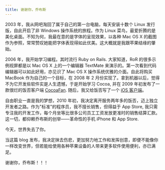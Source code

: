 ```yaml
---
title: 谢谢你，乔布斯
---
```

2003 年，我从网吧淘回了属于自己的第一台电脑，每天安装十数个 Linux 发行版，自此开启了非 Windows 操作系统的旅程。作为 Linux 菜鸟，最爱折腾的是美化桌面。不知为何，我最在意的是字体的呈现效果，以各种 Mac OS X 的截图作为参照，常常赞叹她能把字体表现得如此优美。这大概就是我跟苹果结缘的肇始。

2006 年，我开始学习编程。其时流行 Ruby on Rails. 大家知道，RoR 的很多示例视屏都是以 Mac OS X 上的一个编辑器 TextMate 来演示的。第一次看到代码编辑器可以如此好用，亦见识了 Mac OS X 操作系统优雅的介面。自此将购买 MacBook 作为自己的一个目标，在 2008 年 2 月份实现了。拿到机器以后，觉得不为它开发些软件实是人生遗憾，于是开始学习 Cocoa, 并在 2009 年初发布了一款很烂的饭否客户端 [CocoaFan][0]. 随后，我又给饭否写了一个 [iOS 客户端][1]。

自由职业一直是我的梦想，2010 年初，我决定离开服务两年多的饭否，迈上独立开发者之路。作为"标准"的程序员，我不擅长销售，但得益于 App Store, 我只需专注我的开发工作，每个月坐等比很多公司员工工资发放更准时的销售结算汇款。这一切，都仰赖乔布斯的创举——革命性的手机 iPhone 和 App Store.

今天，世界失去了你。

当这篇 blog 发布，我决定抹去伤悲，更加努力地工作和发挥创意，即便不能像你一样改变世界，但若能给使用各种苹果设备的人带来更多软件使用便利，亦已满足。

谢谢你，乔布斯！！！

[0]: http://code.google.com/p/cocoafan/
[1]: http://cxa.im/fanfouapp/
